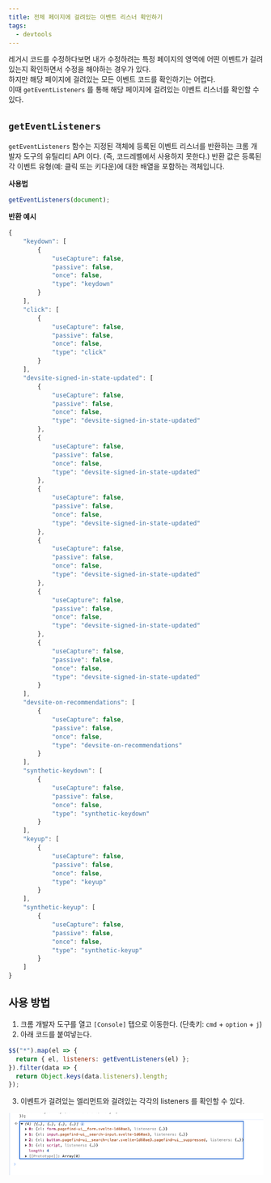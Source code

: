 ```yaml
---
title: 전체 페이지에 걸려있는 이벤트 리스너 확인하기
tags:
  - devtools
---
```


레거시 코드를 수정하다보면 내가 수정하려는 특정 페이지의 영역에 어떤 이벤트가 걸려있는지 확인하면서 수정을 해야하는 경우가 있다.  
하지만 해당 페이지에 걸려있는 모든 이벤트 코드를 확인하기는 어렵다.    
이때 `getEventListeners` 를 통해 해당 페이지에 걸려있는 이벤트 리스너를 확인할 수 있다.

## `getEventListeners`

`getEventListeners` 함수는 지정된 객체에 등록된 이벤트 리스너를 반환하는 크롬 개발자 도구의 유틸리티 API 이다. (즉, 코드레벨에서 사용하지 못한다.) 
반환 값은 등록된 각 이벤트 유형(예: 클릭 또는 키다운)에 대한 배열을 포함하는 객체입니다.

**사용법**  
```javascript
getEventListeners(document);
```

**반환 예시**  
```javascript
{
    "keydown": [
        {
            "useCapture": false,
            "passive": false,
            "once": false,
            "type": "keydown"
        }
    ],
    "click": [
        {
            "useCapture": false,
            "passive": false,
            "once": false,
            "type": "click"
        }
    ],
    "devsite-signed-in-state-updated": [
        {
            "useCapture": false,
            "passive": false,
            "once": false,
            "type": "devsite-signed-in-state-updated"
        },
        {
            "useCapture": false,
            "passive": false,
            "once": false,
            "type": "devsite-signed-in-state-updated"
        },
        {
            "useCapture": false,
            "passive": false,
            "once": false,
            "type": "devsite-signed-in-state-updated"
        },
        {
            "useCapture": false,
            "passive": false,
            "once": false,
            "type": "devsite-signed-in-state-updated"
        },
        {
            "useCapture": false,
            "passive": false,
            "once": false,
            "type": "devsite-signed-in-state-updated"
        },
        {
            "useCapture": false,
            "passive": false,
            "once": false,
            "type": "devsite-signed-in-state-updated"
        }
    ],
    "devsite-on-recommendations": [
        {
            "useCapture": false,
            "passive": false,
            "once": false,
            "type": "devsite-on-recommendations"
        }
    ],
    "synthetic-keydown": [
        {
            "useCapture": false,
            "passive": false,
            "once": false,
            "type": "synthetic-keydown"
        }
    ],
    "keyup": [
        {
            "useCapture": false,
            "passive": false,
            "once": false,
            "type": "keyup"
        }
    ],
    "synthetic-keyup": [
        {
            "useCapture": false,
            "passive": false,
            "once": false,
            "type": "synthetic-keyup"
        }
    ]
}
```


## 사용 방법

1. 크롬 개발자 도구를 열고 `[Console]` 탭으로 이동한다. (단축키: `cmd` + `option` + `j`)
2. 아래 코드를 붙여넣는다.  
```javascript
$$("*").map(el => {
  return { el, listeners: getEventListeners(el) };
}).filter(data => {
  return Object.keys(data.listeners).length;
});
```
3. 이벤트가 걸려있는 엘리먼트와 걸려있는 각각의 listeners 를 확인할 수 있다.

![](../attachments/.get-all-website-event-listeners_images/6e4ee7ca.png)
